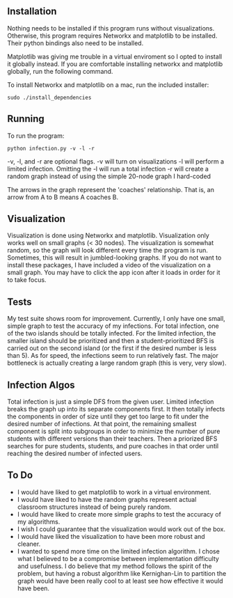 Installation
-----------
Nothing needs to be installed if this program runs without visualizations. 
Otherwise, this program requires Networkx and matplotlib to be installed.
Their python bindings also need to be installed.

Matplotlib was giving me trouble in a virtual enviroment so I opted to install it
globally instead. If you are comfortable installing networkx and matplotlib globally,
run the following command. 

To install Networkx and matplotlib on a mac, run the included installer:

    sudo ./install_dependencies

Running
-------
To run the program:

    python infection.py -v -l -r

-v, -l, and -r are optional flags. 
-v will turn on visualizations
-l will perform a limited infection. Omitting the -l will run a total infection
-r will create a random graph instead of using the simple 20-node graph I hard-coded

The arrows in the graph represent the 'coaches' relationship. That is, an arrow from A to B means A coaches B. 

Visualization
-------------
Visualization is done using Networkx and matplotlib. 
Visualization only works well on small graphs (< 30 nodes).
The visualization is somewhat random, so the graph will look different every time the program is run.
Sometimes, this will result in jumbled-looking graphs. 
If you do not want to install these packages, I have included a video of the visualization
on a small graph.
You may have to click the app icon after it loads in order for it to take focus.

Tests
-----
My test suite shows room for improvement. Currently, I only have one small,
simple graph to test the accuracy of my infections. For total infection, one of
the two islands should be totally infected. For the limited infection, the smaller
island should be prioritized and then a student-prioritized BFS is carried out on the 
second island (or the first if the desired number is less than 5). As for speed,
the infections seem to run relatively fast. The major bottleneck is actually creating 
a large random graph (this is very, very slow).

Infection Algos
---------
Total infection is just a simple DFS from the given user.
Limited infection breaks the graph up into its separate components first.
It then totally infects the components in order of size until they get too
large to fit under the desired number of infections. At that point, the remaining
smallest component is split into subgroups in order to minimize the number of pure students
with different versions than their teachers. Then a priorized BFS searches for pure students, 
students, and pure coaches in that order until reaching the desired number of infected users. 

To Do
-------
* I would have liked to get matplotlib to work in a virtual environment.
* I would have liked to have the random graphs represent actual classroom structures instead of being purely random. 
* I would have liked to create more simple graphs to test the accuracy of my algorithms. 
* I wish I could guarantee that the visualization would work out of the box. 
* I would have liked the visualization to have been more robust and cleaner.
* I wanted to spend more time on the limited infection algorithm. I chose what I believed to be a compromise between implementation difficulty and usefulness. I do believe that my method follows the spirit of the problem, but having a robust algorithm like Kernighan-Lin to partition the graph would have been really cool to at least see how effective it would have been.
